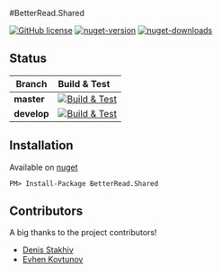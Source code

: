 #BetterRead.Shared

[![GitHub license][github-license-badge]][github-license]
[![nuget-version][nuget-version-badge]][nuget]
[![nuget-downloads][nuget-downloads-badge]][nuget]

## Status
| Branch | Build & Test |
|---|:---|
|**master**|[![Build & Test][build-master-badge]][build]| 
|**develop**|[![Build & Test][build-develop-badge]][build]|

## Installation

Available on [nuget](https://www.nuget.org/packages/BetterRead.Shared/)

    PM> Install-Package BetterRead.Shared

## Contributors
A big thanks to the project contributors!
 * [Denis Stakhiv](https://github.com/lvyyln)
 * [Evhen Kovtunov](https://github.com/idk-ctrl)
 
[github-license-badge]: https://img.shields.io/github/license/mashape/apistatus.svg
[github-license]: https://github.com/better-open-source/better-read-shared/blob/master/LICENSE.md

[nuget-version-badge]: https://img.shields.io/nuget/v/BetterRead.Shared
[nuget-downloads-badge]: https://img.shields.io/nuget/dt/BetterRead.Shared.svg
[nuget]: https://www.nuget.org/packages/BetterRead.Shared/

[build-master-badge]: https://dev.azure.com/better-open-source/better-read/_apis/build/status/BetterRead.Shared?branchName=master
[build-develop-badge]: https://dev.azure.com/better-open-source/better-read/_apis/build/status/BetterRead.Shared?branchName=develop
[build]: https://dev.azure.com/better-open-source/better-read/_build?definitionId=1